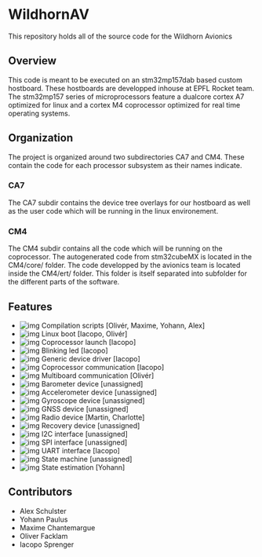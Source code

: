 # WildhornAV
This repository holds all of the source code for the Wildhorn Avionics

## Overview
This code is meant to be executed on an stm32mp157dab based custom hostboard. These hostboards are developped inhouse at EPFL Rocket team. The stm32mp157 series of microprocessors feature a dualcore cortex A7 optimized for linux and a cortex M4 coprocessor optimized for real time operating systems. 


## Organization
The project is organized around two subdirectories CA7 and CM4. These contain the code for each processor subsystem as their names indicate.

### CA7
The CA7 subdir contains the device tree overlays for our hostboard as well as the user code which will be running in the linux environement.

### CM4
The CM4 subdir contains all the code which will be running on the coprocessor. The autogenerated code from stm32cubeMX is located in the CM4/core/ folder. The code developped by the avionics team is located inside the CM4/ert/ folder. This folder is itself separated into subfolder for the different parts of the software.

## Features
* ![img](https://img.shields.io/badge/Feature-Done-success) Compilation scripts [Olivér, Maxime, Yohann, Alex]
* ![img](https://img.shields.io/badge/Feature-Done-success) Linux boot [Iacopo, Olivér]
* ![img](https://img.shields.io/badge/Feature-Done-success) Coprocessor launch [Iacopo]
* ![img](https://img.shields.io/badge/Feature-Done-success) Blinking led [Iacopo]
* ![img](https://img.shields.io/badge/Feature-Progress-important) Generic device driver [Iacopo] 
* ![img](https://img.shields.io/badge/Feature-Progress-important) Coprocessor communication [Iacopo]
* ![img](https://img.shields.io/badge/Feature-Progress-important) Multiboard communication [Olivér]
* ![img](https://img.shields.io/badge/Feature-Unstarted-critical) Barometer device [unassigned]
* ![img](https://img.shields.io/badge/Feature-Unstarted-critical) Accelerometer device [unassigned]
* ![img](https://img.shields.io/badge/Feature-Unstarted-critical) Gyroscope device [unassigned]
* ![img](https://img.shields.io/badge/Feature-Unstarted-critical) GNSS device [unassigned]
* ![img](https://img.shields.io/badge/Feature-Progress-important) Radio device [Martin, Charlotte]
* ![img](https://img.shields.io/badge/Feature-Unstarted-critical) Recovery device [unassigned]
* ![img](https://img.shields.io/badge/Feature-Unstarted-critical) I2C interface [unassigned]
* ![img](https://img.shields.io/badge/Feature-Unstarted-critical) SPI interface [unassigned]
* ![img](https://img.shields.io/badge/Feature-Progress-important) UART interface [Iacopo]
* ![img](https://img.shields.io/badge/Feature-Unstarted-critical) State machine [unassigned]
* ![img](https://img.shields.io/badge/Feature-Unstarted-critical) State estimation [Yohann]


## Contributors

* Alex Schulster
* Yohann Paulus
* Maxime Chantemargue
* Oliver Facklam
* Iacopo Sprenger

